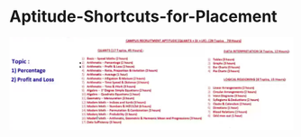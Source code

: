 # Aptitude-Shortcuts-for-Placement

<img src="https://github.com/souraOP/Aptitude-Shortcuts-for-Placement/blob/ce949b8506dabaf24b53b58d2d9fb78d9858c85d/Overall%20Syllabus.png" />
